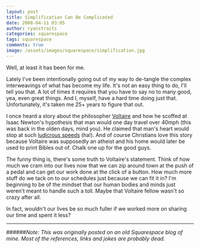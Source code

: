 ```yaml
---
layout: post
title: Simplification Can Be Complicated
date: 2008-04-11 03:05
author: ryanstraits
categories: squarespace
tags: squarespace
comments: true
image: /assets/images/squarespace/simplification.jpg
---
```


Well, at least it has been for me.

Lately I've been intentionally going out of my way to de-tangle the complex interweavings of what has become my life. It's not an easy thing to do, I'll tell you that. A lot of times it requires that you have to say no to many good, yea, even great things. And I, myself, have a hard time doing just that. Unfortunately, it's taken me 25+ years to figure that out. 

I once heard a story about the philosopher <a href="http://en.Wikipedia.Org/wiki/voltaire" target="_blank">Voltaire</a> and how he scoffed at Isaac Newton's hypothesis that man would one day travel over 40mph (this was back in the olden days, mind you). He claimed that man's heart would stop at such <a href="http://www.Youtube.Com/watch?V=hb7tc9pvvyg" target="_blank">ludicrous speeds</a> (ha!). And of course Christians love this story because Voltaire was supposedly an atheist and his home would later be used to print Bibles out of. Chalk one up for the good guys.

The funny thing is, there's some truth to Voltaire's statement. Think of how much we cram into our lives now that we can zip around town at the push of a pedal and can get our work done at the click of a button. How much more stuff do we tack on to our schedules just because we can fit it in? I'm beginning to be of the mindset that our human bodies and minds just weren't meant to handle such a toll. Maybe that Voltaire fellow wasn't so crazy after all.

In fact, wouldn't our lives be so much fuller if we worked more on sharing our time and spent it less?

---

######*Note: This was originally posted on an old Squarespace blog of mine. Most of the references, links and jokes are probably dead.*

